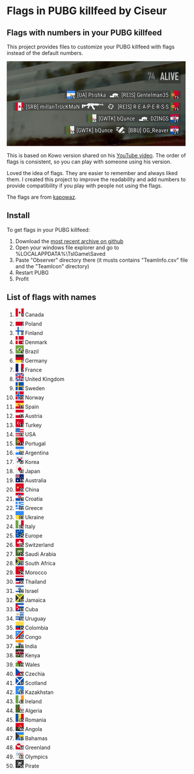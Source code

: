 # Flags in PUBG killfeed by Ciseur
## Flags with numbers in your PUBG killfeed
This project provides files to customize your PUBG killfeed with flags instead of the default numbers.

<img src="killfeed-preview.png" alt="PUBG killfeed with flags and numbers">

This is based on Kowo version shared on his [YouTube video](https://www.youtube.com/watch?v=8OWbQ_wXhpk). The order of flags is consistent, so you can play with someone using his version.

Loved the idea of flags. They are easier to remember and always liked them. I created this project to improve the readability and add numbers to provide compatibility if you play with people not using the flags.

The flags are from [kapowaz](https://kapowaz.github.io/square-flags/).

## Install
To get flags in your PUBG killfeed:

1. Download the [most recent archive on github](https://github.com/Ciseur/ciz-pubg-killfeed-flags/releases)
2. Open your windows file explorer and go to %LOCALAPPDATA%\TslGame\Saved
3. Paste "Observer" directory there (it musts contains "TeamInfo.csv" file and the "TeamIcon" directory)
4. Restart PUBG
5. Profit

## List of flags with names

1. <img alt="Canada" src="Observer/TeamIcon/1-CAN.png"> Canada
2. <img alt="Poland" src="Observer/TeamIcon/2-POL.png"> Poland
3. <img alt="Finland" src="Observer/TeamIcon/3-FIN.png"> Finland
4. <img alt="Denmark" src="Observer/TeamIcon/4-DNK.png"> Denmark
5. <img alt="Brazil" src="Observer/TeamIcon/5-BRA.png"> Brazil
6. <img alt="Germany" src="Observer/TeamIcon/6-DEU.png"> Germany
7. <img alt="France" src="Observer/TeamIcon/7-FRA.png"> France
8. <img alt="United Kingdom" src="Observer/TeamIcon/8-GBR.png"> United Kingdom
9. <img alt="Sweden" src="Observer/TeamIcon/9-SWE.png"> Sweden
10. <img alt="Norway" src="Observer/TeamIcon/10-NOR.png"> Norway
11. <img alt="Spain" src="Observer/TeamIcon/11-ESP.png"> Spain
12. <img alt="Austria" src="Observer/TeamIcon/12-AUT.png"> Austria
13. <img alt="Turkey" src="Observer/TeamIcon/13-TUR.png"> Turkey
14. <img alt="USA" src="Observer/TeamIcon/14-USA.png"> USA
15. <img alt="Portugal" src="Observer/TeamIcon/15-PRT.png"> Portugal
16. <img alt="Argentina" src="Observer/TeamIcon/16-ARG.png"> Argentina
17. <img alt="Korea" src="Observer/TeamIcon/17-KOR.png"> Korea
18. <img alt="Japan" src="Observer/TeamIcon/18-JPN.png"> Japan
19. <img alt="Australia" src="Observer/TeamIcon/19-AUS.png"> Australia
20. <img alt="China" src="Observer/TeamIcon/20-CHN.png"> China
21. <img alt="Croatia" src="Observer/TeamIcon/21-HRV.png"> Croatia
22. <img alt="Greece" src="Observer/TeamIcon/22-GRC.png"> Greece
23. <img alt="Ukraine" src="Observer/TeamIcon/23-UKR.png"> Ukraine
24. <img alt="Italy" src="Observer/TeamIcon/24-ITA.png"> Italy
25. <img alt="Europe" src="Observer/TeamIcon/25-EU.png"> Europe
26. <img alt="Switzerland" src="Observer/TeamIcon/26-CHE.png"> Switzerland
27. <img alt="Saudi Arabia" src="Observer/TeamIcon/27-SAU.png"> Saudi Arabia
28. <img alt="South Africa" src="Observer/TeamIcon/28-ZAF.png"> South Africa
29. <img alt="Morocco" src="Observer/TeamIcon/29-MAR.png"> Morocco
30. <img alt="Thailand" src="Observer/TeamIcon/30-THA.png"> Thailand
31. <img alt="Israel" src="Observer/TeamIcon/31-ISR.png"> Israel
32. <img alt="Jamaica" src="Observer/TeamIcon/32-JAM.png"> Jamaica
33. <img alt="Cuba" src="Observer/TeamIcon/33-CUB.png"> Cuba
34. <img alt="Uruguay" src="Observer/TeamIcon/34-URY.png"> Uruguay
35. <img alt="Colombia" src="Observer/TeamIcon/35-COL.png"> Colombia
36. <img alt="Congo" src="Observer/TeamIcon/36-COD.png"> Congo
37. <img alt="India" src="Observer/TeamIcon/37-IND.png"> India
38. <img alt="Kenya" src="Observer/TeamIcon/38-KEN.png"> Kenya
39. <img alt="Wales" src="Observer/TeamIcon/39-GB-WLS.png"> Wales
40. <img alt="Czechia" src="Observer/TeamIcon/40-CZE.png"> Czechia
41. <img alt="Scotland" src="Observer/TeamIcon/41-GB-SCT.png"> Scotland
42. <img alt="Kazakhstan" src="Observer/TeamIcon/42-KAZ.png"> Kazakhstan
43. <img alt="Ireland" src="Observer/TeamIcon/43-IRL.png"> Ireland
44. <img alt="Algeria" src="Observer/TeamIcon/44-DZA.png"> Algeria
45. <img alt="Romania" src="Observer/TeamIcon/45-ROU.png"> Romania
46. <img alt="Angola" src="Observer/TeamIcon/46-AGO.png"> Angola
47. <img alt="Bahamas" src="Observer/TeamIcon/47-BHS.png"> Bahamas
48. <img alt="Greenland" src="Observer/TeamIcon/48-GRL.png"> Greenland
49. <img alt="Olympics" src="Observer/TeamIcon/49-OLY.png"> Olympics
50. <img alt="Pirate" src="Observer/TeamIcon/50-PIR.png"> Pirate